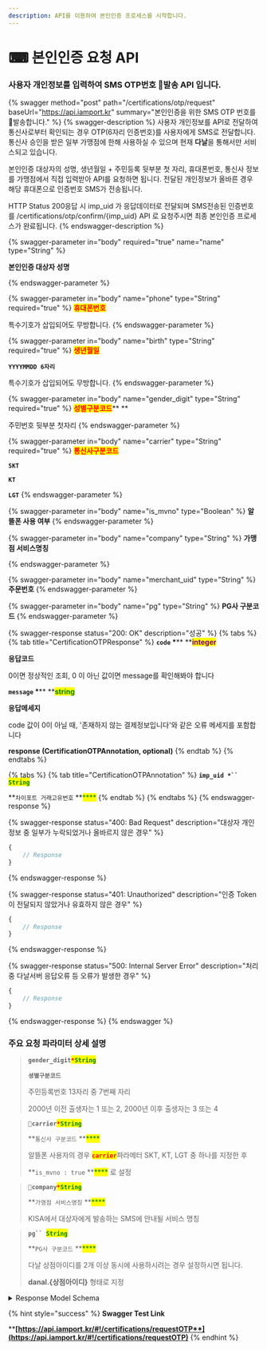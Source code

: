 ```yaml
---
description: API를 이용하여 본인인증 프로세스를 시작합니다.
---
```


# ⌨ 본인인증 요청 API

### 사용자 개인정보를 입력하여 SMS OTP번호 발송 API 입니다.

{% swagger method="post" path="/certifications/otp/request" baseUrl="https://api.iamport.kr" summary="본인인증을 위한 SMS OTP 번호를 발송합니다." %}
{% swagger-description %}
사용자 개인정보를 API로 전달하여 통신사로부터 확인되는 경우 OTP(6자리 인증번호)를 사용자에게 SMS로 전달합니다. 통신사 승인을 받은 일부 가맹점에 한해 사용하실 수 있으며 현재 **다날**을 통해서만 서비스되고 있습니다.

본인인증 대상자의 성명, 생년월일 + 주민등록 뒷부분 첫 자리, 휴대폰번호, 통신사 정보를 가맹점에서 직접 입력받아 API를 요청하면 됩니다. 전달된 개인정보가 올바른 경우 해당 휴대폰으로 인증번호 SMS가 전송됩니다.

HTTP Status 200응답 시 imp\_uid 가 응답데이터로 전달되며 SMS전송된 인증번호를 /certifications/otp/confirm/{imp\_uid} API 로 요청주시면 최종 본인인증 프로세스가 완료됩니다.
{% endswagger-description %}

{% swagger-parameter in="body" required="true" name="name" type="String" %}
<mark style="color:red;">

**본인인증 대상자 성명**

</mark>
{% endswagger-parameter %}

{% swagger-parameter in="body" name="phone" type="String" required="true" %}
<mark style="color:red;">**휴대폰번호**</mark>

특수기호가 삽입되어도 무방합니다.
{% endswagger-parameter %}

{% swagger-parameter in="body" name="birth" type="String" required="true" %}
<mark style="color:red;">**생년월일**</mark>&#x20;

**`YYYYMMDD 6자리`**

특수기호가 삽입되어도 무방합니다.
{% endswagger-parameter %}

{% swagger-parameter in="body" name="gender_digit" type="String" required="true" %}
<mark style="color:red;">**성별구분코드**</mark>** **&#x20;

주민번호 뒷부분 첫자리
{% endswagger-parameter %}

{% swagger-parameter in="body" name="carrier" type="String" required="true" %}
<mark style="color:red;">**통신사구분코드**</mark>

**`SKT`**

**`KT`**

**`LGT`**
{% endswagger-parameter %}

{% swagger-parameter in="body" name="is_mvno" type="Boolean" %}
**알뜰폰 사용 여부**
{% endswagger-parameter %}

{% swagger-parameter in="body" name="company" type="String" %}
**가맹점 서비스명칭**

 
{% endswagger-parameter %}

{% swagger-parameter in="body" name="merchant_uid" type="String" %}
**주문번호**
{% endswagger-parameter %}

{% swagger-parameter in="body" name="pg" type="String" %}
**PG사 구분코드**
{% endswagger-parameter %}

{% swagger-response status="200: OK" description="성공" %}
{% tabs %}
{% tab title="CertificationOTPResponse" %}
**`code`  **<mark style="color:red;">**\***</mark>** **<mark style="color:purple;">**integer**</mark>

**응답코드**

0이면 정상적인 조회, 0 이 아닌 값이면 message를 확인해봐야 합니다



**`message`  **<mark style="color:red;">**\***</mark>** **<mark style="color:green;">**string**</mark>

**응답메세지**

code 값이 0이 아닐 때, '존재하지 않는 결제정보입니다'와 같은 오류 메세지를 포함합니다



**response **<mark style="color:red;">**(CertificationOTPAnnotation, optional)**</mark>
{% endtab %}
{% endtabs %}

{% tabs %}
{% tab title="CertificationOTPAnnotation" %}
**`imp_uid *`` `**<mark style="color:green;">**`String`**</mark>

**`차이포트 거래고유번호` **<mark style="color:green;">****</mark>&#x20;
{% endtab %}
{% endtabs %}
{% endswagger-response %}

{% swagger-response status="400: Bad Request" description="대상자 개인정보 중 일부가 누락되었거나 올바르지 않은 경우" %}
```javascript
{
    // Response
}
```
{% endswagger-response %}

{% swagger-response status="401: Unauthorized" description="인증 Token이 전달되지 않았거나 유효하지 않은 경우" %}
```javascript
{
    // Response
}
```
{% endswagger-response %}

{% swagger-response status="500: Internal Server Error" description="처리 중 다날서버 응답오류 등 오류가 발생한 경우" %}
```javascript
{
    // Response
}
```
{% endswagger-response %}
{% endswagger %}

### **주요 요청 파라미터 상세 설명**

> **`gender_digit`**<mark style="color:red;">**`*`**</mark><mark style="color:green;">**`String`**</mark>
>
> **`셩별구분코드`**
>
> 주민등록번호 13자리 중 7번째 자리
>
> 2000년 이전 출생자는 1 또는 2, 2000년 이후 출생자는 3 또는 4

> **`carrier`**<mark style="color:red;">**`*`**</mark><mark style="color:green;">**`String`**</mark>
>
> **`통신사 구분코드` **<mark style="color:green;">****</mark>&#x20;
>
> 알뜰폰 사용자의 경우 <mark style="color:red;">**`carrier`**</mark>파라메터 SKT, KT, LGT 중 하나를 지정한 후&#x20;
>
> **`is_mvno : true` **<mark style="color:green;">****</mark> 로 설정

> **`company`**<mark style="color:red;">**`*`**</mark><mark style="color:green;">**`String`**</mark>
>
> **`가맹점 서비스명칭` **<mark style="color:green;">****</mark>&#x20;
>
> KISA에서 대상자에게 발송하는 SMS에 안내될 서비스 명칭

> **`pg`` `**<mark style="color:green;">**`String`**</mark>
>
> **`PG사 구분코드` **<mark style="color:green;">****</mark>&#x20;
>
> &#x20;다날 상점아이디를 2개 이상 동시에 사용하시려는 경우 설정하시면 됩니다.&#x20;
>
> **danal.{상점아이디}** 형태로 지정

<details>

<summary>Response Model Schema</summary>

```json
{
  "code": 0,
  "message": "string",
  "response": {
    "imp_uid": "string"
  }
}
```

</details>

{% hint style="success" %}
**Swagger Test Link**

****[**https://api.iamport.kr/#!/certifications/requestOTP**](https://api.iamport.kr/#!/certifications/requestOTP)****
{% endhint %}
